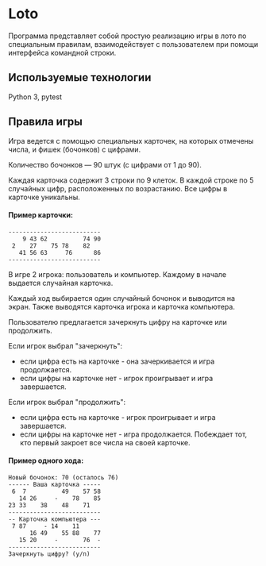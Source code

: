 # Loto
Программа представляет собой простую реализацию игры в лото по специальным правилам, взаимодействует с пользователем при помощи интерфейса командной строки.

## Используемые технологии
Python 3, pytest

## Правила игры  
Игра ведется с помощью специальных карточек, на которых отмечены числа, и фишек (бочонков) с цифрами.

Количество бочонков — 90 штук (с цифрами от 1 до 90).  

Каждая карточка содержит 3 строки по 9 клеток. В каждой строке по 5 случайных цифр, расположенных по возрастанию. Все цифры в карточке уникальны.

#### Пример карточки:

	--------------------------
	    9 43 62          74 90
	 2    27    75 78    82
	   41 56 63     76      86
	--------------------------

В игре 2 игрока: пользователь и компьютер. Каждому в начале выдается случайная карточка. 

Каждый ход выбирается один случайный бочонок и выводится на экран. Также выводятся карточка игрока и карточка компьютера.  
  
Пользователю предлагается зачеркнуть цифру на карточке или продолжить. 

Если игрок выбрал "зачеркнуть":
 - если цифра есть на карточке - она зачеркивается и игра продолжается.
 - если цифры на карточке нет - игрок проигрывает и игра завершается.

Если игрок выбрал "продолжить":  

 - если цифра есть на карточке - игрок проигрывает и игра завершается.
 - если цифры на карточке нет - игра продолжается.  Побеждает тот, кто первый закроет все числа на своей карточке.

#### Пример одного хода:  
  	Новый бочонок: 70 (осталось 76)  
	------ Ваша карточка -----
	 6  7          49    57 58
	   14 26     -    78    85
	23 33    38    48    71
	--------------------------
	-- Карточка компьютера ---
	 7 87     - 14    11
	      16 49    55 88    77
	   15 20     -       76  -
	--------------------------
	Зачеркнуть цифру? (y/n)
